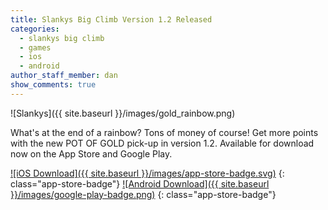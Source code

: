 ```yaml
---
title: Slankys Big Climb Version 1.2 Released
categories:
  - slankys big climb
  - games
  - ios
  - android
author_staff_member: dan
show_comments: true
---
```


![Slankys]({{ site.baseurl }}/images/gold_rainbow.png)

What's at the end of a rainbow? Tons of money of course! Get more points with the new POT OF GOLD pick-up in version 1.2. Available for download now on the App Store and Google Play.

[![iOS Download]({{ site.baseurl }}/images/app-store-badge.svg)](https://itunes.apple.com/us/app/slankys-big-climb-endless-run/id1280790074?mt=8)
{: class="app-store-badge"}
[![Android Download]({{ site.baseurl }}/images/google-play-badge.png)](https://play.google.com/store/apps/details?id=com.base11studios.infiniteclimb&hl=en)
{: class="app-store-badge"}
